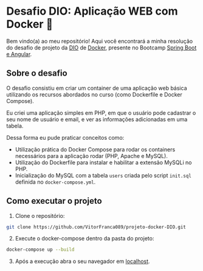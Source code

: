 # Desafio DIO: Aplicação WEB com Docker 🐋

Bem vindo(a) ao meu repositório! Aqui você encontrará a minha resolução do desafio de projeto da [DIO](https://www.dio.me/en) de [Docker](https://github.com/denilsonbonatti/docker-projeto1-dio), presente no Bootcamp [Spring Boot e Angular](https://web.dio.me/track/coding-the-future-spring-boot-angular-17).

## Sobre o desafio

O desafio consistiu em criar um container de uma aplicação web básica utilizando os recursos abordados no curso (como Dockerfile e Docker Compose).

Eu criei uma aplicação simples em PHP, em que o usuário pode cadastrar o seu nome de usuário e email, e ver as informações adicionadas em uma tabela.

Dessa forma eu pude praticar conceitos como:
- Utilização prática do Docker Compose para rodar os containers necessários para a aplicação rodar (PHP, Apache e MySQL).
- Utilização do Dockerfile para instalar e habilitar a extensão MySQLi no PHP.
- Inicialização do MySQL com a tabela `users` criada pelo script `init.sql` definida no `docker-compose.yml`.

## Como executar o projeto

1. Clone o repositório:
```bash
git clone https://github.com/VitorFranca089/projeto-docker-DIO.git
```
2. Execute o docker-compose dentro da pasta do projeto:
```bash
docker-compose up --build
```
3. Após a execução abra o seu navegador em [localhost](http://localhost:8080).